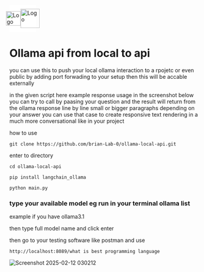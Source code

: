 <div style="width:70px; height:70px; display:flex; justify-content:center; align-items:center; background-color:#ffffff;">
  <img src="https://github.com/user-attachments/assets/cce1094b-c453-452d-a767-de6dcfcac3cb" alt="Logo" width="38" height="38">
  <img src="https://github.com/user-attachments/assets/5ac333cb-6f7a-4ed6-9457-4f4d02ba015d" alt="Logo" width="50" height="50">
</div>





# Ollama api from local to api

you can use this to push your local ollama interaction to a rpojetc or even public by adding port forwading to your setup then this will be accable externally

in the given script here example response usage in the screenshot below you can try to call by paasing your question and the result will return from the ollama response line by line small or bigger paragraphs
depending on your answer you can use that case to create responsive text rendering in a much more conversational like in your project


how to use 

```
git clone https://github.com/brian-Lab-0/ollama-local-api.git
```


enter to directory

```
cd ollama-local-api
```


```
pip install langchain_ollama
```

```
python main.py
```



### type your available model eg run in your terminal ollama list  
example if you have ollama3.1

then type full model name and click enter

then go to your testing software like postman and use 

```
http://localhost:8089/what is best programming language
```

![Screenshot 2025-02-12 030212](https://github.com/user-attachments/assets/160b4d52-e230-4d85-bf15-3f8abff0d15c)




